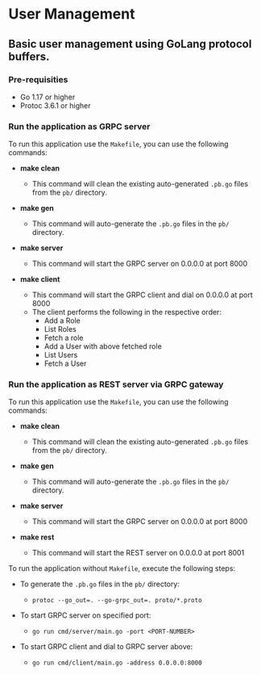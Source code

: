 # User Management 

## Basic user management using GoLang protocol buffers.

### Pre-requisities
- Go 1.17 or higher
- Protoc 3.6.1 or higher

### Run the application as GRPC server
To run this application use the `Makefile`, you can use the following commands:
- **make clean**
  - This command will clean the existing auto-generated `.pb.go` files from the `pb/` directory.
 
- **make gen**
  - This command will auto-generate the `.pb.go` files in the `pb/` directory.  

- **make server**
  - This command will start the GRPC server on 0.0.0.0 at port 8000

- **make client**
  - This command will start the GRPC client and dial on 0.0.0.0 at port 8000
  - The client performs the following in the respective order:
    - Add a Role
    - List Roles
    - Fetch a role
    - Add a User with above fetched role
    - List Users
    - Fetch a User

### Run the application as REST server via GRPC gateway
To run this application use the `Makefile`, you can use the following commands:
- **make clean**
  - This command will clean the existing auto-generated `.pb.go` files from the `pb/` directory.
 
- **make gen**
  - This command will auto-generate the `.pb.go` files in the `pb/` directory.  

- **make server**
  - This command will start the GRPC server on 0.0.0.0 at port 8000

- **make rest**
  - This command will start the REST server on 0.0.0.0 at port 8001

To run the application without `Makefile`, execute the following steps:
- To generate the `.pb.go` files in the `pb/` directory:
  - `protoc --go_out=. --go-grpc_out=. proto/*.proto`

- To start GRPC server on specified port:
  - `go run cmd/server/main.go -port <PORT-NUMBER>`

- To start GRPC client and dial to GRPC server above:
  - `go run cmd/client/main.go -address 0.0.0.0:8000`
